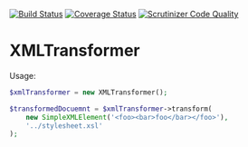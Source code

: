 [![Build Status](https://travis-ci.org/void-sector/xml-transform.svg?branch=master)](https://travis-ci.org/void-sector/xml-transform) [![Coverage Status](https://coveralls.io/repos/void-sector/xml-transform/badge.svg)](https://coveralls.io/r/void-sector/xml-transform) [![Scrutinizer Code Quality](https://scrutinizer-ci.com/g/void-sector/xml-transform/badges/quality-score.png?b=master)](https://scrutinizer-ci.com/g/void-sector/xml-transform/?branch=master)


# XMLTransformer

Usage:

```php
$xmlTransformer = new XMLTransformer();

$transformedDocuemnt = $xmlTransformer->transform(
    new SimpleXMLElement('<foo><bar>foo</bar></foo>'),
    '../stylesheet.xsl'
);
```